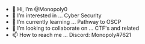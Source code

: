 - 👋 Hi, I’m @Monopoly0
- 👀 I’m interested in ... Cyber Security 
- 🌱 I’m currently learning ... Pathway to OSCP
- 💞️ I’m looking to collaborate on ... CTF's and related
- 📫 How to reach me ... Discord: Monopoly#7621

<!---
Monopoly0/Monopoly0 is a ✨ special ✨ repository because its `README.md` (this file) appears on your GitHub profile.
You can click the Preview link to take a look at your changes.
--->
